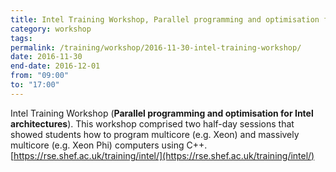 ```yaml
---
title: Intel Training Workshop, Parallel programming and optimisation for Intel architecture
category: workshop
tags:
permalink: /training/workshop/2016-11-30-intel-training-workshop/
date: 2016-11-30
end-date: 2016-12-01
from: "09:00"
to: "17:00"
---
```



Intel Training Workshop (**Parallel programming and optimisation for Intel architectures**). This workshop comprised two half-day sessions that showed students how to program multicore (e.g. Xeon) and massively multicore (e.g. Xeon Phi) computers using C++. [https://rse.shef.ac.uk/training/intel/](https://rse.shef.ac.uk/training/intel/)